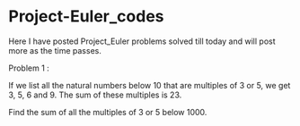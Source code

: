 # Project-Euler_codes
Here I have posted Project_Euler problems solved till today and will post more as the time passes.

Problem 1 :
 

If we list all the natural numbers below 10 that are multiples of 3 or 5, we get 3, 5, 6 and 9. The sum of these multiples is 23.

Find the sum of all the multiples of 3 or 5 below 1000.
    
